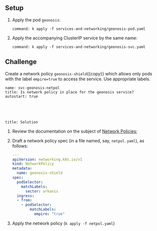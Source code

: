 
## Setup

1. Apply the pod `geonosis`:

    ```terminal:execute
    command: k apply -f services-and-networking/geonosis-pod.yaml
    ```

1. Apply the accompanying ClusterIP service by the same name:

    ```terminal:execute
    command: k apply -f services-and-networking/geonosis-svc.yaml
    ```

## Challenge

Create a network policy ``geonosis-shield``{{copy}} which allows only pods with the label `empire=true` to access the service. Use appropriate labels.

```examiner:execute-test
name: svc-geonosis-netpol
title: Is network policy in place for the geonosis service?
autostart: true
```

<div style="margin-top: 5em;"></div>

```section:begin
title: Solution
```

1. Review the documentation on the subject of [Network Policies](https://kubernetes.io/docs/concepts/services-networking/network-policies/);

1. Draft a network policy spec (in a file named, say, `netpol.yaml`), as follows:

    ```yaml
    ---
    apiVersion: networking.k8s.io/v1
    kind: NetworkPolicy
    metadata:
      name: geonosis-shield
    spec:
      podSelector:
        matchLabels:
          sector: arkanis
      ingress:
      - from:
        - podSelector:
            matchLabels:
              empire: "true"
    ```

1. Apply the network policy (`k apply -f netpol.yaml`)

```section:end
```
